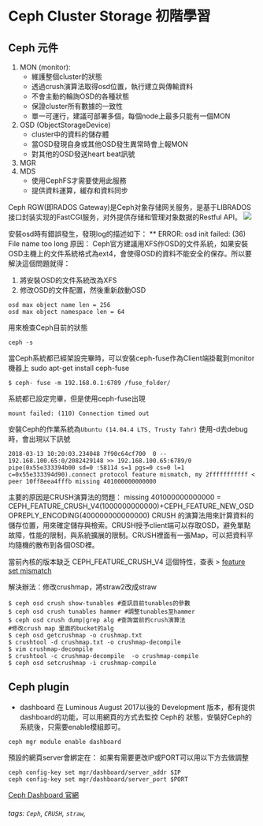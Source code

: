 # Ceph Cluster Storage 初階學習
## Ceph 元件
1. MON (monitor):
   - 維護整個cluster的狀態
   - 透過crush演算法取得osd位置，執行建立與傳輸資料
   - 不會主動的輪詢OSD的各種狀態
   - 保證cluster所有數據的一致性
	- 單一可運行，建議可部署多個，每個node上最多只能有一個MON
2. OSD (ObjectStorageDevice)
	- cluster中的資料的儲存體
   	- 當OSD發現自身或其他OSD發生異常時會上報MON
   	- 對其他的OSD發送heart beat訊號
3. MGR
4. MDS
	- 使用CephFS才需要使用此服務
   	- 提供資料運算，緩存和資料同步

Ceph RGW(即RADOS Gateway)是Ceph对象存储网关服务，是基于LIBRADOS接口封装实现的FastCGI服务，对外提供存储和管理对象数据的Restful API。
![](ceph-rgw.png)

安裝osd時有錯誤發生，發現log的描述如下：
** ERROR: osd init failed: (36) File name too long
原因：
Ceph官方建議用XFS作OSD的文件系統，如果安裝OSD主機上的文件系統格式為ext4，會使得OSD的資料不能安全的保存。所以要解決這個問題就得：
1. 將安裝OSD的文件系統改為XFS
2. 修改OSD的文件配置，然後重新啟動OSD
```
osd max object name len = 256 
osd max object namespace len = 64 
```

用來檢查Ceph目前的狀態
```
ceph -s

```

當Ceph系統都已經架設完畢時，可以安裝ceph-fuse作為Client端掛載到monitor機器上
sudo apt-get install ceph-fuse
```
$ ceph- fuse -m 192.168.0.1:6789 /fuse_folder/
```
系統都已設定完畢，但是使用ceph-fuse出現
```
mount failed: (110) Connection timed out
```

安裝Ceph的作業系統為`Ubuntu (14.04.4 LTS, Trusty Tahr)`
使用-d去debug時，會出現以下訊號
```
2018-03-13 10:20:03.234048 7f90c64cf700  0 -- 192.168.100.65:0/2082429148 >> 192.168.100.65:6789/0 pipe(0x55e333394b00 sd=0 :58114 s=1 pgs=0 cs=0 l=1 c=0x55e333394d90).connect protocol feature mismatch, my 2fffffffffff < peer 10ff8eea4fffb missing 401000000000000
```
主要的原因是CRUSH演算法的問題：
missing 401000000000000 = CEPH_FEATURE_CRUSH_V4(1000000000000)+CEPH_FEATURE_NEW_OSDOPREPLY_ENCODING(400000000000000)
CRUSH 的演算法用來計算資料的儲存位置，用來確定儲存與檢索。CRUSH授予client端可以存取OSD，避免單點故障，性能的限制，與系統擴展的限制。CRUSH裡面有一張Map，可以把資料平均隨機的散布到各個OSD裡。

當前內核的版本缺乏 CEPH_FEATURE_CRUSH_V4 這個特性，查表 > [feature set mismatch]('http://cephnotes.ksperis.com/blog/2014/01/21/feature-set-mismatch-error-on-ceph-kernel-client/')

解決辦法：修改crushmap，將straw2改成straw
```
$ ceph osd crush show-tunables #查訊目前tunables的參數
$ ceph osd crush tunables hammer #調整tunables至hammer
$ ceph osd crush dump|grep alg #查詢當前的crush演算法
#修改crush map 里面的bucket的alg
$ ceph osd getcrushmap -o crushmap.txt
$ crushtool -d crushmap.txt -o crushmap-decompile
$ vim crushmap-decompile
$ crushtool -c crushmap-decompile  -o crushmap-compile
$ ceph osd setcrushmap -i crushmap-compile
```

## Ceph plugin
- dashboard
  在 Luminous August 2017以後的 Development 版本，都有提供dashboard的功能，可以用網頁的方式去監控 Ceph的 狀態，安裝好Ceph的系統後，只需要enable模組即可。
```
ceph mgr module enable dashboard
```
預設的網頁server會綁定在：
如果有需要更改IP或PORT可以用以下方去做調整
```
ceph config-key set mgr/dashboard/server_addr $IP
ceph config-key set mgr/dashboard/server_port $PORT
```
[Ceph Dashboard 官網]('http://docs.ceph.com/docs/master/mgr/dashboard/')

###### tags: `Ceph`, `CRUSH`, `straw`,